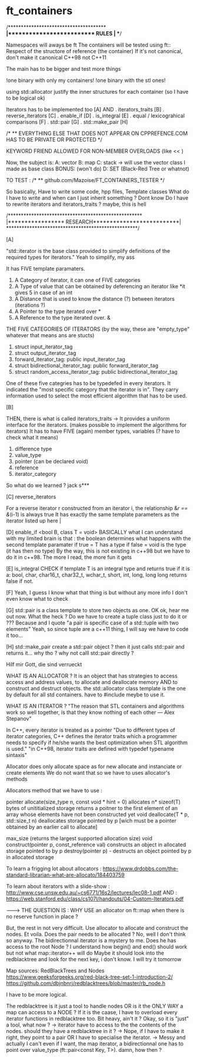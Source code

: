 # ft_containers

/********************************************************************\
|************************* RULES ************************************|
\*******************************************************************/

Namespaces will aways be ft
The containers will be tested using ft::<container>
Respect of the structore of reference (the container)
If it's not canonical, don't make it canonical
C++98 not C++11

The main has to be bigger and test more things

!one binary with only my containers!
!one binary with the stl ones!

using std::allocator
justify the inner structures for each container (so I have to be logical ok)

Iterators has to be implemented too [A]
AND
    . iterators_traits [B]
    . reverse_iterators [C]
    . enable_if [D]
    . is_integral [E]
    . equal / lexicograhical comparisons [F]
    . std::pair [G]
    . std::make_pair [H]

/*
** EVERYTHING ELSE THAT DOES NOT APPEAR ON CPPREFENCE.COM HAS TO BE PRIVATE OR PROTECTED
*/

KEYWORD FRIEND ALLOWED FOR NON-MEMBER OVERLOADS (like << )

Now, the subject is:
A: vector
B: map
C: stack -> will use the vector class I made as base class
BONUS: (won't do)
    D: SET (Black-Red Tree or whatnot)


TO TEST :
/*
** github.com/Mazoise/FT_CONTAINERS_TESTER
*/

So basically, Have to write some code, hpp files, Template classes
What do I have to write and when can I just inherit something ? Dont know
Do I have to rewrite iterators and iterators_traits ? maybe, this is hell

/****************************************************\
|***************** RESEARCH**************************|
\***************************************************/

[A]

"std::iterator is the base class provided to simplify definitions of the required types for iterators."
Yeah to simplify, my ass

It has FIVE template paramaters.
1. A Category of iterator, it can one of FIVE categories
2. A Type of value that can be obtained by deferencing an iterator like *it gives 5 in case of an int
3. A Distance that is used to know the distance (?) between iterators (iterations ?)
4. A Pointer to the type iterated over *
5. A Reference to the type iterated over. &

THE FIVE CATEGORIES OF ITERATORS
(by the way, these are "empty_type" whatever that means ans are stucts)
1. struct input_iterator_tag 
2. struct output_iterator_tag
3. forward_iterator_tag: public input_iterator_tag
4. struct bidirectional_iterator_tag: public forward_iterator_tag
5. struct random_access_iterator_tag: public bidirectional_iterator_tag

One of these five categries has to be typedefed in every iterators. It indicated the "most specific category that the iterator is in".
They carry information used to select the most efficient algorithm that has to be used.

[B]

THEN, there is what is called iterators_traits
-> It provides a uniform interface for the iterators.
(makes possible to implement the algorithms for iterators)
It has to have FIVE (again) member types, variables (? have to check what it means)
1. difference type
2. value_type
3. pointer (can be declared void)
4. reference
5.  iterator_category 

So what do we learned ? jack s***

[C]
reverse_iterators

For a reverse iterator r constructed from an iterator i, the relationship &*r == &*(i-1) is always true
It has exactly the same template parameters as the iterator listed up here |

[D]
enable_if <bool B, class T = void>
BASICALLY what I can understand with my limited brain is that :
    the boolean determines what happens with the second template paramater
    if true = T has a type
    if false = void is the type (it has then no type)
By the way, this is not existing in c++98 but we have to do it in c++98. The more I read, the more fun it gets

[E]
is_integral
CHECK if template T is an integral type and returns true if it is a:
    bool, char, char16_t, char32_t, wchar_t, short, int, long, long long
returns false if not.

[F]
Yeah, I guess I know what that thing is but without any more info I don't even know what to check

[G]
std::pair is a class template to store two objects as one. OK ok, hear me out now.
What the heck ? Do we have to create a tuple class just to do it or ???
Because and I quote "a pair is specific case of a std::tuple with two elements"
Yeah, so since tuple are a c++11 thing, I will say we have to code it too...

[H]
std::make_pair
create a std::pair object ? then it just calls std::pair and returns it... why tho ?
why not calll std::pair directly ?

Hilf mir Gott, die sind verrueckt

WHAT IS AN ALLOCATOR ? 
It is an object that has strategies to access access and address values, to allocate and deallocate memory AND to construct and destruct objects.
the std::allocator class template is the one by default for all std containers. 
have to #include <memory> meybe to use it.

WHAT IS AN ITERATOR ?
"The reason that STL containers and algorithms work so well together, is that they know nothing of each other — Alex Stepanov"

In C++, every iterator is treated as a pointer
"Due to different types of iterator categories, C++ defines the iterator traits which a programmer needs to specify if he/she wants the best optimization when STL algorithm is used."
"in C++98, iterator traits are defined with typedef typename sintaxis"

Allocator does only allocate space as for new allocate and instanciate or create elements
We do not want that so we have to uses allocator's methods

Allocators method that we have to use :

pointer allocate(size_type n, const void * hint = 0) allocates n* sizeof(T) bytes of unititialized storage
    returns a poitner to the first element of an array whose elements have not been constructed yet
void deallocate(T * p, std::size_t n) deallocates storage pointed by p 
    [wich must be a pointer obtained by an earlier call to allocate]

max_size (returns the largest supported allocation size)
void construct(pointer p, const_reference val) constructs an object in allocated storage pointed to by p
destroy(pointer p) - destructs an object pointed by p in allocated storage

To learn a frigging lot about allocators : https://www.drdobbs.com/the-standard-librarian-what-are-allocato/184403759

To learn about iterators with a slide-show : http://www.cse.unsw.edu.au/~cs6771/16s2/lectures/lec08-1.pdf
AND : https://web.stanford.edu/class/cs107l/handouts/04-Custom-Iterators.pdf

---> THE QUESTION IS : WHY USE an allocator on ft::map when there is no reserve function in place ?

But, the rest in not very difficult.
Use allocator to allocate and construct the nodes.
Et voila.
Does the pair needs to be allocated ? No, well I don't think so anyway.
The bidirectionnal iterator is a mystery to me.
Does he has access to the root Node ?
I understand how begin() and end() should work but not what map::iterator++ will do
    Maybe it should look into the redblacktree and look for the next key, i don't know.
    I will try it tomorrow

Map sources: RedBlackTrees and Nodes
https://www.geeksforgeeks.org/red-black-tree-set-1-introduction-2/
https://github.com/dbjnbnrj/redblacktrees/blob/master/rb_node.h

I have to be more logical.

The redblacktree is it just a tool to handle nodes OR is it the ONLY WAY a map can access to a NODE ?
If it is the caase, I have to overload every iterator functions in redblacktree too.
Bit heavy, ain't it ?
Okay, so it is "just" a tool, what now ?
-> iterator have to access to the the contents of the nodes. should they have a redblacktree in it ?
-> Nope, if I have to make it right, they point to a pair OR I have to specialise the iterator.
-> Messy and actually I can't even if I want, the map iterator, a bidirectionnal one has to point over
    value_type (ft::pair<const Key, T>).
damn, how then ?